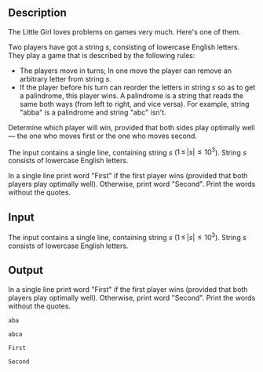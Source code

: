 ## Description

<div><p>The Little Girl loves problems on games very much. Here's one of them.</p><p>Two players have got a string <span class="tex-span"><i>s</i></span>, consisting of lowercase English letters. They play a game that is described by the following rules:</p><ul> <li> The players move in turns; In one move the player can remove an arbitrary letter from string <span class="tex-span"><i>s</i></span>. </li><li> If the player before his turn can reorder the letters in string <span class="tex-span"><i>s</i></span> so as to get a palindrome, this player wins. A palindrome is a string that reads the same both ways (from left to right, and vice versa). For example, string "<span class="tex-font-style-tt">abba</span>" is a palindrome and string "<span class="tex-font-style-tt">abc</span>" isn't. </li></ul><p>Determine which player will win, provided that both sides play optimally well — the one who moves first or the one who moves second.</p></div><div class="input-specification"><p>The input contains a single line, containing string <span class="tex-span"><i>s</i></span> (<span class="tex-span">1 ≤ |<i>s</i>|  ≤  10<sup class="upper-index">3</sup></span>). String <span class="tex-span"><i>s</i></span> consists of lowercase English letters.</p></div><div class="output-specification"><p>In a single line print word "<span class="tex-font-style-tt">First</span>" if the first player wins (provided that both players play optimally well). Otherwise, print word "<span class="tex-font-style-tt">Second</span>". Print the words without the quotes.</p></div>

## Input

<p>The input contains a single line, containing string <span class="tex-span"><i>s</i></span> (<span class="tex-span">1 ≤ |<i>s</i>|  ≤  10<sup class="upper-index">3</sup></span>). String <span class="tex-span"><i>s</i></span> consists of lowercase English letters.</p>

## Output

<p>In a single line print word "<span class="tex-font-style-tt">First</span>" if the first player wins (provided that both players play optimally well). Otherwise, print word "<span class="tex-font-style-tt">Second</span>". Print the words without the quotes.</p>





```input1
aba

```




```input2
abca

```




```output1
First

```




```output2
Second

```


